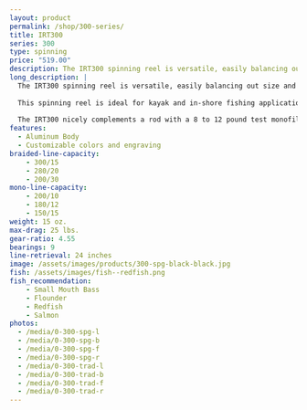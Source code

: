 ```yaml
---
layout: product
permalink: /shop/300-series/
title: IRT300
series: 300
type: spinning
price: "519.00"
description: The IRT300 spinning reel is versatile, easily balancing out size and power.
long_description: | 
  The IRT300 spinning reel is versatile, easily balancing out size and power. 
  
  This spinning reel is ideal for kayak and in-shore fishing applications. This reel works well in both saltwater (Flounder, Redfish, etc) and in fresh water (Small Mouth Bass, Salmon, Muskie, etc). 
  
  The IRT300 nicely complements a rod with a 8 to 12 pound test monofilament line or a 15-pound braided line.
features:
  - Aluminum Body
  - Customizable colors and engraving
braided-line-capacity: 
    - 300/15
    - 280/20
    - 200/30
mono-line-capacity: 
    - 200/10
    - 180/12
    - 150/15
weight: 15 oz.
max-drag: 25 lbs.
gear-ratio: 4.55
bearings: 9
line-retrieval: 24 inches
image: /assets/images/products/300-spg-black-black.jpg
fish: /assets/images/fish--redfish.png
fish_recommendation:
    - Small Mouth Bass 
    - Flounder 
    - Redfish
    - Salmon
photos:
  - /media/0-300-spg-l
  - /media/0-300-spg-b
  - /media/0-300-spg-f
  - /media/0-300-spg-r
  - /media/0-300-trad-l
  - /media/0-300-trad-b
  - /media/0-300-trad-f
  - /media/0-300-trad-r
---
```

<br>
<br>
<br>
<div id='collection-component-abc42d9d0b1'></div>
<script type="text/javascript">
/*<![CDATA[*/

(function () {
  var scriptURL = 'https://sdks.shopifycdn.com/buy-button/latest/buy-button-storefront.min.js';
  if (window.ShopifyBuy) {
    if (window.ShopifyBuy.UI) {
      ShopifyBuyInit();
    } else {
      loadScript();
    }
  } else {
    loadScript();
  }

  function loadScript() {
    var script = document.createElement('script');
    script.async = true;
    script.src = scriptURL;
    (document.getElementsByTagName('head')[0] || document.getElementsByTagName('body')[0]).appendChild(script);
    script.onload = ShopifyBuyInit;
  }

  function ShopifyBuyInit() {
    var client = ShopifyBuy.buildClient({
      domain: 'irt-reels.myshopify.com',
      apiKey: '370c0d56b9837807aef6962ddba4493f',
      appId: '6',
    });

    ShopifyBuy.UI.onReady(client).then(function (ui) {
      ui.createComponent('collection', {
        id: 59747958852,
        node: document.getElementById('collection-component-abc42d9d0b1'),
        moneyFormat: '%24%7B%7Bamount%7D%7D',
        options: {
  "product": {
    "buttonDestination": "modal",
    "variantId": "all",
    "contents": {
      "imgWithCarousel": false,
      "variantTitle": false,
      "options": false,
      "description": false,
      "buttonWithQuantity": false,
      "quantity": false
    },
    "text": {
      "button": "SELECT"
    },
    "styles": {
      "product": {
        "@media (min-width: 601px)": {
          "max-width": "calc(25% - 20px)",
          "margin-left": "20px",
          "margin-bottom": "50px"
        }
      },
      "button": {
        "background-color": "#52922f",
        "font-family": "Open Sans, sans-serif",
        ":hover": {
          "background-color": "#4a832a"
        },
        "font-weight": "normal",
        ":focus": {
          "background-color": "#4a832a"
        }
      },
      "variantTitle": {
        "font-family": "Montserrat, sans-serif",
        "font-weight": "normal"
      },
      "title": {
        "font-family": "Open Sans, sans-serif",
        "font-size": "20px"
      },
      "description": {
        "font-family": "Montserrat, sans-serif",
        "font-weight": "normal"
      },
      "price": {
        "font-family": "Montserrat, sans-serif",
        "font-size": "26px",
        "color": "#5a5a5a",
        "font-weight": "normal"
      },
      "compareAt": {
        "font-size": "22.099999999999998px",
        "font-family": "Montserrat, sans-serif",
        "font-weight": "normal",
        "color": "#5a5a5a"
      }
    },
    "googleFonts": [
      "Open Sans",
      "Montserrat",
      "Open Sans",
      "Montserrat",
      "Montserrat",
      "Montserrat"
    ]
  },
  "cart": {
    "contents": {
      "button": true
    },
    "styles": {
      "button": {
        "background-color": "#52922f",
        "font-family": "Open Sans, sans-serif",
        ":hover": {
          "background-color": "#4a832a"
        },
        "font-weight": "normal",
        ":focus": {
          "background-color": "#4a832a"
        }
      },
      "footer": {
        "background-color": "#ffffff"
      }
    },
    "googleFonts": [
      "Open Sans"
    ]
  },
  "modalProduct": {
    "contents": {
      "img": false,
      "imgWithCarousel": true,
      "variantTitle": false,
      "buttonWithQuantity": true,
      "button": false,
      "quantity": false
    },
    "styles": {
      "product": {
        "@media (min-width: 601px)": {
          "max-width": "100%",
          "margin-left": "0px",
          "margin-bottom": "0px"
        }
      },
      "button": {
        "background-color": "#52922f",
        "font-family": "Open Sans, sans-serif",
        ":hover": {
          "background-color": "#4a832a"
        },
        "font-weight": "normal",
        ":focus": {
          "background-color": "#4a832a"
        }
      },
      "variantTitle": {
        "font-family": "Montserrat, sans-serif",
        "font-weight": "normal"
      },
      "title": {
        "font-family": "Open Sans, sans-serif"
      },
      "description": {
        "font-family": "Montserrat, sans-serif",
        "font-weight": "normal"
      },
      "price": {
        "font-family": "Montserrat, sans-serif",
        "font-weight": "normal"
      },
      "compareAt": {
        "font-family": "Montserrat, sans-serif",
        "font-weight": "normal"
      }
    },
    "googleFonts": [
      "Open Sans",
      "Montserrat",
      "Open Sans",
      "Montserrat",
      "Montserrat",
      "Montserrat"
    ]
  },
  "toggle": {
    "styles": {
      "toggle": {
        "font-family": "Open Sans, sans-serif",
        "background-color": "#52922f",
        ":hover": {
          "background-color": "#4a832a"
        },
        "font-weight": "normal",
        ":focus": {
          "background-color": "#4a832a"
        }
      }
    },
    "googleFonts": [
      "Open Sans"
    ]
  },
  "option": {
    "styles": {
      "label": {
        "font-family": "Montserrat, sans-serif"
      },
      "select": {
        "font-family": "Montserrat, sans-serif"
      }
    },
    "googleFonts": [
      "Montserrat",
      "Montserrat"
    ]
  },
  "productSet": {
    "styles": {
      "products": {
        "@media (min-width: 601px)": {
          "margin-left": "-20px"
        }
      }
    }
  }
}
      });
    });
  }
})();
/*]]>*/
</script>
